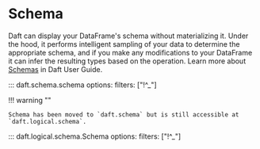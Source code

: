 # Schema

Daft can display your DataFrame's schema without materializing it. Under the hood, it performs intelligent sampling of your data to determine the appropriate schema, and if you make any modifications to your DataFrame it can infer the resulting types based on the operation. Learn more about [Schemas](../core_concepts.md#schemas-and-types) in Daft User Guide.

::: daft.schema.schema
    options:
        filters: ["!^_"]

!!! warning ""

    Schema has been moved to `daft.schema` but is still accessible at `daft.logical.schema`.

::: daft.logical.schema.Schema
    options:
        filters: ["!^_"]
